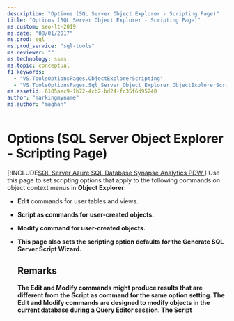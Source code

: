 ```yaml
---
description: "Options (SQL Server Object Explorer - Scripting Page)"
title: "Options (SQL Server Object Explorer - Scripting Page)"
ms.custom: seo-lt-2019
ms.date: "08/01/2017"
ms.prod: sql
ms.prod_service: "sql-tools"
ms.reviewer: ""
ms.technology: ssms
ms.topic: conceptual
f1_keywords: 
  - "VS.ToolsOptionsPages.ObjectExplorerScripting"
  - "VS.ToolsOptionsPages.Sql_Server_Object_Explorer.ObjectExplorerScripting"
ms.assetid: 6105aec9-1b72-4cb2-bd24-fc35f6d95240
author: "markingmyname"
ms.author: "maghan"
---
```

# Options (SQL Server Object Explorer - Scripting Page)
[!INCLUDE[SQL Server Azure SQL Database Synapse Analytics PDW ](../../includes/applies-to-version/sql-asdb-asdbmi-asa-pdw.md)]
Use this page to set scripting options that apply to the following commands on object context menus in **Object Explorer**:  
  
-   **Edit** commands for user tables and views.  
  
-   **Script <object> as** commands for user-created objects.  
  
-   **Modify** command for user-created objects.  
  
-   This page also sets the scripting option defaults for the **Generate SQL Server Script Wizard**.  
  
## Remarks  
The **Edit** and **Modify** commands might produce results that are different from the **Script <object> as** command for the same option setting. The **Edit** and **Modify** commands are designed to modify objects in the current database during a Query Editor session. The **Script <object> as** command is designed to generate a script so that it can be used later to create objects.  
  
## Options  
Specify scripting options by selecting from the available settings in the list to the right of each option.

> [!NOTE]
> The default settings listed only apply to the **Script entire database and all database objects** option and may vary when using the **Select specific database objects** option.
  
### General scripting options  
**Delimit individual statements**  
Separates individual [!INCLUDE[tsql](../../includes/tsql-md.md)] statements by using a batch separator. To change the default batch separator for **Query Editor**, select **Tools**/**Options**/**Query Execution**/**SQL Server**/**General**/**Batch separator**. Default is False. For more information, see [GO (Transact-SQL)](../../t-sql/language-elements/sql-server-utilities-statements-go.md).  
  
**Include descriptive headers**  
Adds descriptive comments to the script by separating the script into sections for each object. Default is True. For more information, see [/*...*/ (Comment) (Transact-SQL)](../../t-sql/language-elements/slash-star-comment-transact-sql.md).  
  
**Include enabling vardecimal compression**  
Includes the vardecimal storage options. Default is False. For more information, see [sp_db_vardecimal_storage_format (Transact-SQL)](../../relational-databases/system-stored-procedures/sp-db-vardecimal-storage-format-transact-sql.md).  
  
**Script change tracking**  
Includes change tracking information in the script.  
  
**Script full-text catalogs**  
Includes a script for full-text catalogs. Default is False. For more information, see [CREATE FULLTEXT CATALOG (Transact-SQL)](../../t-sql/statements/create-fulltext-catalog-transact-sql.md).  
  
**Script USE <database>**  
Adds the USE DATABASE statement to the script to create database objects in the context of the current **Object Explorer** database. When the script is expected for use in a different database, select False to omit. Default is True. For more information, see [USE (Transact-SQL)](../../t-sql/language-elements/use-transact-sql.md).  
  
### Object scripting options  

**Check for object existence**
Check that an object with the given name exists before dropping or altering or that an object with the given name does not exist before creating. For more information, see [IF...ELSE (Transact-SQL)](../../t-sql/language-elements/if-else-transact-sql.md) and [EXISTS (Transact-SQL)](../../t-sql/language-elements/exists-transact-sql.md).

**Generate script for dependent objects**  
Generates a script for additional objects that are required when the script for the selected object is executed. Default is False.  
  
**Schema qualify object names**  
Qualifies object names with the object schema. Default is False. For more information, see [Create a Database Schema](../../relational-databases/security/authentication-access/create-a-database-schema.md).  

**Script data compression options**
Includes data compression options in the script. Default is False.

**Script extended properties**  
Includes extended properties in the script if the object has extended properties. Default is False. For more information, see [sp_addextendedproperty (Transact-SQL)](../../relational-databases/system-stored-procedures/sp-addextendedproperty-transact-sql.md).  
  
**Script owner**  
Includes the owner in the generated script. Default is False.  
  
**Script permissions**  
Includes permissions on database objects in the script. Default is True. For more information, see [Permissions](../../relational-databases/security/permissions-database-engine.md).  
  
### Table/View options  
The following options apply only to scripts for tables or views.  
  
**Convert user-defined data types to base types**  
Converts user-defined data types to the base types from which they were created. Use True when the source database user-defined data types do not exist in the database where the script will be run. Use False to keep the user-defined data types. Default is False. For more information, see [CREATE TYPE (Transact-SQL)](../../t-sql/statements/create-type-transact-sql.md).  
  
**Generate SET ANSI PADDING commands**  
Adds the SET ANSI_PADDING statement before and after each CREATE TABLE statement. Default is True. For more information, see [SET ANSI_PADDING (Transact-SQL)](../../t-sql/statements/set-ansi-padding-transact-sql.md).  
  
**Include collation**  
Includes collation in column definition. Default is True. For more information, see [Collation and Unicode Support](../../relational-databases/collations/collation-and-unicode-support.md).  
  
**Include IDENTITY property**  
Includes definitions for IDENTITY seed and IDENTITY increment. Default is True. For more information, see [IDENTITY (Property) (Transact-SQL)](../../t-sql/statements/create-table-transact-sql-identity-property.md).  
  
**Schema qualify foreign key references**  
Adds the schema name to table references for FOREIGN KEY constraints. Default is True.  
  
**Script bound defaults and rules**  
Includes the **sp_bindefault** and **sp_bindrule** binding stored procedure calls. Default is True. For more information, see [sp_bindefault (Transact-SQL)](../../relational-databases/system-stored-procedures/sp-bindefault-transact-sql.md) and [sp_bindrule (Transact-SQL)](../../relational-databases/system-stored-procedures/sp-bindrule-transact-sql.md).  
  
**Script CHECK constraints**  
Adds [CHECK constraints](../../relational-databases/tables/unique-constraints-and-check-constraints.md) to the script. Default is True.  
  
**Script defaults**  
Includes column default values in the script. Default is False. For more information, see [CREATE DEFAULT (Transact-SQL)](../../t-sql/statements/create-default-transact-sql.md).  
  
**Script file groups**  
Specifies the filegroup in the ON clause for table definitions. Default is False. For more information, see [CREATE TABLE (Transact-SQL)](../../t-sql/statements/create-table-transact-sql.md).  
  
**Script foreign keys**  
Includes [FOREIGN KEY constraints](../../relational-databases/tables/primary-and-foreign-key-constraints.md) in the script. Default is False.  
  
**Script full-text indexes**  
Includes full-text indexes in the script. Default is False. For more information, see [CREATE FULLTEXT INDEX (Transact-SQL)](../../t-sql/statements/create-fulltext-index-transact-sql.md).  
  
**Script indexes**  
Includes clustered, nonclustered, and XML indexes in the script. Default is True. For more information, see [CREATE INDEX (Transact-SQL)](../../t-sql/statements/create-index-transact-sql.md).  
  
**Script partition schemes**  
Includes table partitioning schemes in the script. Default is False. For more information, see [CREATE PARTITION SCHEME (Transact-SQL)](../../t-sql/statements/create-partition-scheme-transact-sql.md).  
  
**Script primary keys**  
Includes [Primary and Foreign Key Constraints](../../relational-databases/tables/primary-and-foreign-key-constraints.md) in the script. Default is True.  
  
**Script statistics**  
Includes user-defined statistics in the script. Default is False. For more information, see [CREATE STATISTICS (Transact-SQL)](../../t-sql/statements/create-statistics-transact-sql.md).  
  
**Script triggers**  
Include triggers in the script. Default is False. For more information, see [CREATE TRIGGER (Transact-SQL)](../../t-sql/statements/create-trigger-transact-sql.md).  
  
**Script unique keys**  
Includes [Unique Constraints and Check Constraints](../../relational-databases/tables/unique-constraints-and-check-constraints.md) in the script. Default is False.  
  
**Script view columns**  
Declares view columns in view headers. Default is False. For more information, see [CREATE VIEW (Transact-SQL)](../../t-sql/statements/create-view-transact-sql.md).  
  
**Include dri system names**  
Includes system generated constraint names to enforce declarative referential integrity. Default is False. For more information, see [REFERENTIAL_CONSTRAINTS (Transact-SQL)](../../relational-databases/system-information-schema-views/referential-constraints-transact-sql.md).  
  
### Version options

**Match script settings to source**
If enabled the target version, engine edition and engine type of the scripts generated will be set to the values of the server the object being scripted. This will disable (and ignore) the other version options. 

**Script for database engine edition**
Scripts generated will be targeted for the specified [Engine Edition](/dotnet/api/microsoft.sqlserver.management.smo.edition).

**Script for database engine type**
Scripts generated will be targeted for the specified [Database Engine Type](/previous-versions/sql/sql-server-2014/ee642509(v=sql.120)).

**Script for server version**  
Scripts generated will be targeted for the specified version of [!INCLUDE[ssNoVersion](../../includes/ssnoversion-md.md)]. Features that are new in [!INCLUDE[ssnoversion](../../includes/ssnoversion-md.md)] cannot be scripted for earlier versions. Some scripts that are created for [!INCLUDE[ssnoversion](../../includes/ssnoversion-md.md)] cannot be executed on servers that are running on an earlier version of [!INCLUDE[ssNoVersion](../../includes/ssnoversion-md.md)], or on a database that has an earlier [database compatibility level setting](../../t-sql/statements/alter-database-transact-sql-compatibility-level.md).  

## See also  
[Generate Scripts (SQL Server Management Studio)](../scripting/generate-scripts-sql-server-management-studio.md)  
